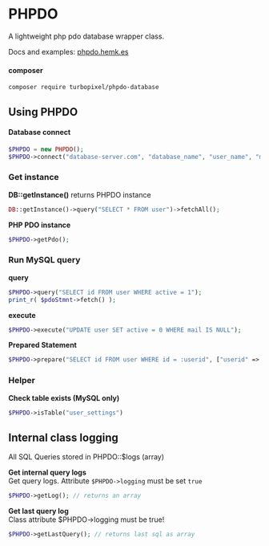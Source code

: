 # PHPDO

A lightweight php pdo database wrapper class.

Docs and examples: [phpdo.hemk.es](http://phpdo.hemk.es)

#### composer

```
composer require turbopixel/phpdo-database
```

## Using PHPDO

#### Database connect
```php
$PHPDO = new PHPDO();
$PHPDO->connect("database-server.com", "database_name", "user_name", "myPassword123");
```

### Get instance

**DB::getInstance()** returns PHPDO instance
```php
DB::getInstance()->query("SELECT * FROM user")->fetchAll();
```

**PHP PDO instance**

```php
$PHPDO->getPdo();
```

### Run MySQL query

**query**
```php
$PHPDO->query("SELECT id FROM user WHERE active = 1");
print_r( $pdoStmnt->fetch() );
```

**execute**
```php
$PHPDO->execute("UPDATE user SET active = 0 WHERE mail IS NULL");
```

**Prepared Statement**
```php
$PHPDO->prepare("SELECT id FROM user WHERE id = :userid", ["userid" => 553]);
```

### Helper

**Check table exists (MySQL only)**
```php
$PHPDO->isTable("user_settings")
```

## Internal class logging

All SQL Queries stored in PHPDO::$logs (array)

**Get internal query logs**  
Get query logs. Attribute `$PHPDO->logging` must be set `true`
```php
$PHPDO->getLog(); // returns an array
```

**Get last query log**  
Class attribute $PHPDO->logging must be true!
```php
$PHPDO->getLastQuery(); // returns last sql as array
```
